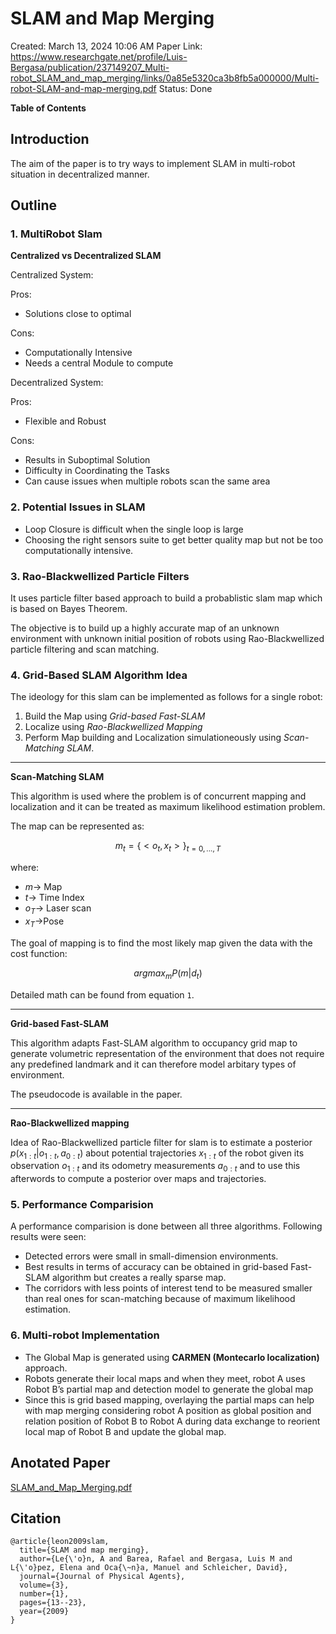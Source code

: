 # SLAM and Map Merging

Created: March 13, 2024 10:06 AM
Paper Link: https://www.researchgate.net/profile/Luis-Bergasa/publication/237149207_Multi-robot_SLAM_and_map_merging/links/0a85e5320ca3b8fb5a000000/Multi-robot-SLAM-and-map-merging.pdf
Status: Done

**Table of Contents**

## Introduction

The aim of the paper is to try ways to implement SLAM in multi-robot situation in decentralized manner.

## Outline

### 1. MultiRobot Slam

**Centralized vs Decentralized SLAM**

Centralized System:

Pros:

- Solutions close to optimal

Cons:

- Computationally Intensive
- Needs a central Module to compute

Decentralized System:

Pros:

- Flexible and Robust

Cons:

- Results in Suboptimal Solution
- Difficulty in Coordinating the Tasks
- Can cause issues when multiple robots scan the same area

### 2. Potential Issues in SLAM

- Loop Closure is difficult when the single loop is large
- Choosing the right sensors suite to get better quality map but not be too computationally intensive.

### 3. Rao-Blackwellized Particle Filters

It uses particle filter based approach to build a probablistic slam map which is based on Bayes Theorem.

The objective is to build up a highly accurate map of an unknown environment with unknown initial position of robots using Rao-Blackwellized particle filtering and scan matching.

### 4. Grid-Based SLAM Algorithm Idea

The ideology for this slam can be implemented as follows for a single robot:

1. Build the Map using *Grid-based Fast-SLAM*
2. Localize using *Rao-Blackwellized Mapping*
3. Perform Map building and Localization simulationeously using *Scan-Matching SLAM*.

---

**Scan-Matching SLAM**

This algorithm is used where the problem is of concurrent mapping and localization and it can be treated as maximum likelihood estimation problem.

The map can be represented as:

$$
m_{t} = \{< o_{t}, x_{t} >\}_{t = 0, ..., T}
$$

where:

- $m\rightarrow$ Map
- $t\rightarrow$ Time Index
- $o_{T}\rightarrow$ Laser scan
- $x_{T}\rightarrow$Pose

The goal of mapping is to find the most likely map given the data with the cost function:

$$
argmax_{m} P(m|d_{t})
$$

Detailed math can be found from equation `1`.

---

**Grid-based Fast-SLAM**

This algorithm adapts Fast-SLAM algorithm to occupancy grid map to generate volumetric representation of the environment that does not require any predefined landmark and it can therefore model arbitary types of environment.

The pseudocode is available in the paper.

---

**Rao-Blackwellized mapping**

Idea of Rao-Blackwellized particle filter for slam is to estimate a posterior $p(x_{1:t} | o_{1:t},a_{0:t})$ about potential trajectories $x_{1:t}$ of the robot given its observation $o_{1:t}$ and its odometry measurements $a_{0:t}$ and to use this afterwords to compute a posterior over maps and trajectories.

### 5. Performance Comparision

A performance comparision is done between all three algorithms. Following results were seen:

- Detected errors were small in small-dimension environments.
- Best results in terms of accuracy can be obtained in grid-based Fast-SLAM algorithm but creates a really sparse map.
- The corridors with less points of interest tend to be measured smaller than real ones for scan-matching because of maximum likelihood estimation.

### 6. Multi-robot Implementation

- The Global Map is generated using **CARMEN (Montecarlo localization)** approach.
- Robots generate their local maps and when they meet, robot A uses Robot B’s partial map and detection model to generate the global map
- Since this is grid based mapping, overlaying the partial maps can help with map merging considering robot A position as global position and relation position of Robot B to Robot A during data exchange to reorient local map of Robot B and update the global map.

## Anotated Paper

[SLAM_and_Map_Merging.pdf](SLAM%20and%20Map%20Merging%20023c4a8e5e09408ab2bd628bc2c696ec/SLAM_and_Map_Merging.pdf)

## Citation

```
@article{leon2009slam,
  title={SLAM and map merging},
  author={Le{\'o}n, A and Barea, Rafael and Bergasa, Luis M and L{\'o}pez, Elena and Oca{\~n}a, Manuel and Schleicher, David},
  journal={Journal of Physical Agents},
  volume={3},
  number={1},
  pages={13--23},
  year={2009}
}
```